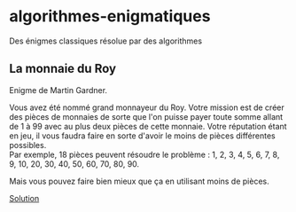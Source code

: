 # algorithmes-enigmatiques
Des énigmes classiques résolue par des algorithmes

## La monnaie du Roy

Enigme de Martin Gardner.

Vous avez été nommé grand monnayeur du Roy. Votre mission est de créer des pièces de monnaies de sorte que l'on puisse payer toute somme allant de 1 à 99 avec au plus deux pièces de cette monnaie. Votre réputation étant en jeu, il vous faudra faire en sorte d'avoir le moins de pièces différentes possibles.  
Par exemple, 18 pièces peuvent résoudre le problème : 1, 2, 3, 4, 5, 6, 7, 8, 9, 10, 20, 30, 40, 50, 60, 70, 80, 90.

Mais vous pouvez faire bien mieux que ça en utilisant moins de pièces.

[Solution](monnaie-du-roy.md)

